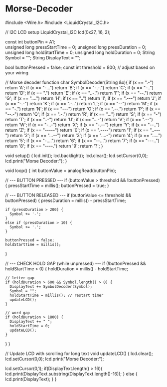 # Morse-Decoder
#include <Wire.h>
#include <LiquidCrystal_I2C.h>

// I2C LCD setup
LiquidCrystal_I2C lcd(0x27, 16, 2);

const int buttonPin = A1;  
unsigned long pressStartTime = 0;
unsigned long pressDuration = 0;
unsigned long holdStartTime = 0;
unsigned long holdDuration = 0;
String Symbol = "";
String DisplayText = "";

bool buttonPressed = false;
const int threshold = 800; // adjust based on your wiring

// Morse decoder function
char SymbolDecoder(String &x){
  if (x == ".-") return 'A';
  if (x == "-...") return 'B';
  if (x == "-.-.") return 'C';
  if (x == "-..") return 'D';
  if (x == ".") return 'E';
  if (x == "..-.") return 'F';
  if (x == "--.") return 'G';
  if (x == "....") return 'H';
  if (x == "..") return 'I';
  if (x == ".---") return 'J';
  if (x == "-.-") return 'K';
  if (x == ".-..") return 'L';
  if (x == "--") return 'M';
  if (x == "-.") return 'N';
  if (x == "---") return 'O';
  if (x == ".--.") return 'P';
  if (x == "--.-") return 'Q';
  if (x == ".-.") return 'R';
  if (x == "...") return 'S';
  if (x == "-") return 'T';
  if (x == "..-") return 'U';
  if (x == "...-") return 'V';
  if (x == ".--") return 'W';
  if (x == "-..-") return 'X';
  if (x == "-.--") return 'Y';
  if (x == "--..") return 'Z';
  if (x == "-----") return '0';
  if (x == ".----") return '1';
  if (x == "..---") return '2';
  if (x == "...--") return '3';
  if (x == "....-") return '4';
  if (x == ".....") return '5';
  if (x == "-....") return '6';
  if (x == "--...") return '7';
  if (x == "---..") return '8';
  if (x == "----.") return '9';
  return '?';
}

void setup() {
  lcd.init();
  lcd.backlight();
  lcd.clear();
  lcd.setCursor(0,0);
  lcd.print("Morse Decoder:");
}

void loop() {
  int buttonValue = analogRead(buttonPin);

  // --- BUTTON PRESSED ---
  if (buttonValue > threshold && !buttonPressed) {
    pressStartTime = millis();
    buttonPressed = true;
  }

  // --- BUTTON RELEASED ---
  if (buttonValue <= threshold && buttonPressed) {
    pressDuration = millis() - pressStartTime;

    if (pressDuration > 200) {
      Symbol += '-';
    }
    else if (pressDuration > 10) {
      Symbol += '.';
    }

    buttonPressed = false;
    holdStartTime = millis();
  }

  // --- CHECK HOLD GAP (while unpressed) ---
  if (!buttonPressed && holdStartTime > 0) {
    holdDuration = millis() - holdStartTime;

    // letter gap
    if (holdDuration > 600 && Symbol.length() > 0) {
      DisplayText += SymbolDecoder(Symbol);
      Symbol = "";
      holdStartTime = millis(); // restart timer
      updateLCD();
    }

    // word gap
    if (holdDuration > 1800) {
      DisplayText += " ";
      holdStartTime = 0;
      updateLCD();
    }
  }
}

// Update LCD with scrolling for long text
void updateLCD() {
  lcd.clear();
  lcd.setCursor(0,0);
  lcd.print("Morse Decoder:");

  lcd.setCursor(0,1);
  if(DisplayText.length() > 16){
    lcd.print(DisplayText.substring(DisplayText.length()-16));
  } else {
    lcd.print(DisplayText);
  }
}
